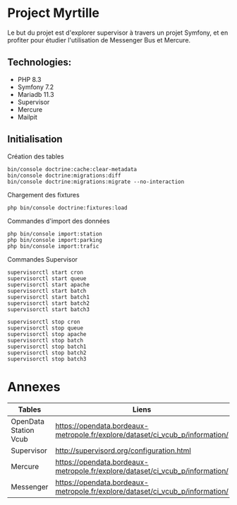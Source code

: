 # Project Myrtille

Le but du projet est d'explorer supervisor à travers un projet Symfony, et en profiter pour étudier l'utilisation de Messenger Bus et Mercure.

## Technologies:

* PHP 8.3
* Symfony 7.2
* Mariadb 11.3
* Supervisor
* Mercure
* Mailpit


## Initialisation 

Création des tables
```shell
bin/console doctrine:cache:clear-metadata
bin/console doctrine:migrations:diff
bin/console doctrine:migrations:migrate --no-interaction
```

Chargement des fixtures
```shell
php bin/console doctrine:fixtures:load
```

Commandes d'import des données
```shell
php bin/console import:station
php bin/console import:parking
php bin/console import:trafic
```

Commandes Supervisor
```shell
supervisorctl start cron
supervisorctl start queue
supervisorctl start apache
supervisorctl start batch
supervisorctl start batch1
supervisorctl start batch2
supervisorctl start batch3
```

```shell
supervisorctl stop cron
supervisorctl stop queue
supervisorctl stop apache
supervisorctl stop batch
supervisorctl stop batch1
supervisorctl stop batch2
supervisorctl stop batch3
```


# Annexes
| Tables                | Liens                                                                         | 
|-----------------------|-------------------------------------------------------------------------------|
| OpenData Station Vcub | https://opendata.bordeaux-metropole.fr/explore/dataset/ci_vcub_p/information/ |
| Supervisor            | http://supervisord.org/configuration.html |
| Mercure               | https://opendata.bordeaux-metropole.fr/explore/dataset/ci_vcub_p/information/ |
| Messenger             | https://opendata.bordeaux-metropole.fr/explore/dataset/ci_vcub_p/information/ |


